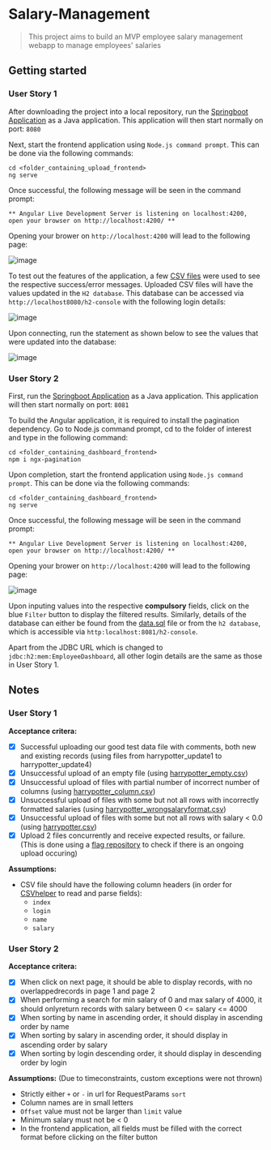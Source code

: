 # Salary-Management
> This project aims to build an MVP employee salary management webapp to manage employees' salaries

## Getting started
### User Story 1
After downloading the project into a local repository, run the [Springboot Application](upload/src/main/java/com/cognizant/upload/UploadApplication.java) as a Java application. This application will then start normally on port: ```8080```

Next, start the frontend application using ```Node.js command prompt```. This can be done via the following commands:
```
cd <folder_containing_upload_frontend>
ng serve
```
Once successful, the following message will be seen in the command prompt:
```
** Angular Live Development Server is listening on localhost:4200, open your browser on http://localhost:4200/ **
```

Opening your brower on ```http://localhost:4200``` will lead to the following page:

![image](https://user-images.githubusercontent.com/51468261/173272942-1cce73d7-e4d3-4cc5-b605-78a622940f5f.png)

To test out the features of the application, a few [CSV files](/csv_files) were used to see the respective success/error messages. Uploaded CSV files will have the values updated in the ```H2 database```. This database can be accessed via ```http://localhost8080/h2-console``` with the following login details:

![image](https://user-images.githubusercontent.com/51468261/173273500-6dc09f8b-8473-48ee-86b4-a8644733ea1d.png)

Upon connecting, run the statement as shown below to see the values that were updated into the database:

![image](https://user-images.githubusercontent.com/51468261/173273666-16404981-5339-46b9-9026-a8fd08cf826e.png)


### User Story 2
First, run the [Springboot Application](dashboard/src/main/java/com/cognizant/dashboard/DashboardApplication.java) as a Java application. This application will then start normally on port: ```8081```

To build the Angular application, it is required to install the pagination dependency. Go to Node.js command prompt, cd to the folder of interest and type in the following command: 
```
cd <folder_containing_dashboard_frontend>
npm i ngx-pagination
```

Upon completion, start the frontend application using ```Node.js command prompt```. This can be done via the following commands:
```
cd <folder_containing_dashboard_frontend>
ng serve
```

Once successful, the following message will be seen in the command prompt:
```
** Angular Live Development Server is listening on localhost:4200, open your browser on http://localhost:4200/ **
```

Opening your brower on ```http://localhost:4200``` will lead to the following page:

![image](https://user-images.githubusercontent.com/51468261/173276094-7c4c9113-759b-453b-a677-811e54aa4184.png)

Upon inputing values into the respective **compulsory** fields, click on the blue ```Filter``` button to display the filtered results. Similarly, details of the database can either be found from the [data.sql](dashboard/src/main/resources/data.sql) file or from the ```h2 database```, which is accessible via ```http:localhost:8081/h2-console```. 

Apart from the JDBC URL which is changed to ```jdbc:h2:mem:EmployeeDashboard```, all other login details are the same as those in User Story 1.


## Notes
### User Story 1
**Acceptance critera:**
- [x] Successful uploading our good test data file with comments, both new and existing records (using files from harrypotter_update1 to harrypotter_update4)
- [x] Unsuccessful upload of an empty file (using [harrypotter_empty.csv](csv_files/harrypotter_empty.csv))
- [x] Unsuccessful upload of files with partial number of incorrect number of columns (using [harrypotter_column.csv](csv_files/harrypotter_colum.csv))
- [x] Unsuccessful upload of files with some but not all rows with incorrectly formatted salaries (using [harrypotter_wrongsalaryformat.csv](csv_files/harrypotter_wrongsalaryformat.csv))
- [x] Unsuccessful upload of files with some but not all rows with salary < 0.0 (using [harrypotter.csv](csv_files/harrypotter.csv))
- [x] Upload 2 files concurrently and receive expected results, or failure. (This is done using a [flag repository](upload/src/main/java/com/cognizant/upload/repository/ConcurrentFlagRepository.java) to check if there is an ongoing upload occuring)

**Assumptions:**
* CSV file should have the following column headers (in order for [CSVhelper](/upload/src/main/java/com/cognizant/upload/helper/CSVHelper.java) to read and parse fields):  
  * ```index```
  * ```login```
  * ```name```
  * ```salary```

### User Story 2
**Acceptance critera:**
- [x] When click on next page, it should be able to display records, with no overlappedrecords in page 1 and page 2
- [x] When performing a search for min salary of 0 and max salary of 4000, it should onlyreturn records with salary between 0 <= salary <= 4000
- [x] When sorting by name in ascending order, it should display in ascending order by name
- [x] When sorting by salary in ascending order, it should display in ascending order by salary
- [x] When sorting by login descending order, it should display in descending order by login

**Assumptions:** (Due to timeconstraints, custom exceptions were not thrown)
* Strictly either ```+``` or ```-``` in url for RequestParams ```sort``` 
* Column names are in small letters
* ```Offset``` value must not be larger than ```limit``` value
* Minimum salary must not be < 0
* In the frontend application, all fields must be filled with the correct format before clicking on the filter button



